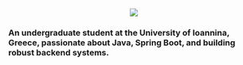 <h1 align="center">
    <img src="https://readme-typing-svg.herokuapp.com/?font=Inter&size=48&center=true&vCenter=true&width=500&height=70&color=4493F8&duration=4000&lines=Hi+There!+👋;+I'm+Panagiotis" />
</h1>

### An undergraduate student at the University of Ioannina, Greece, passionate about Java, Spring Boot, and building robust backend systems.
